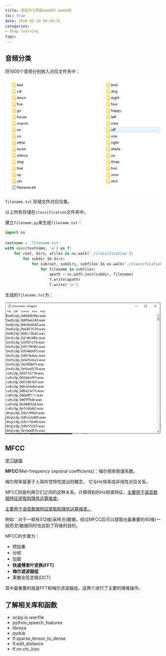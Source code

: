 ```yaml
---
title: 深度学习周报week07-week08
toc: true
date: 2018-05-19 09:49:31
categories:
- deep learning
tags:
---
```


## 音频分类

将1000个音频分别放入对应文件夹中：

![](/images/classification.PNG)

`filename.txt` 存储文件对应位置。

以上所有存储在`classification`文件夹中。

建立`filename.py`来生成`filename.txt`：

```python
import os

textname = 'filename.txt'
with open(textname, 'w') as f:
    for root, dirs, afiles in os.walk('./classification'):
        for subdir in dirs:
            for subroot, subdirs, subfiles in os.walk('./classification/'+subdir):
                for filename in subfiles:
                    apath = os.path.join(subdir, filename)
                    f.write(apath)
                    f.write('\n')
```

生成的`filename.txt`为：

![](/images/filename_txt.PNG)

## MFCC

[学习链接](https://blog.csdn.net/fengzhonghen/article/details/51722555)

**MFCC**(Mel-frequency cepstral coefficients)：梅尔频率倒谱系数。

梅尔频率是基于人耳听觉特性提出的概念， 它与Hz频率成非线性对应关系。

MFCC则是利用它们之间的这种关系，计算得到的Hz频谱特征，<u>主要用于语音数据特征提取和降低运算维度</u>。

<u>主要用于语音数据特征提取和降低运算维度。</u>

例如：对于一帧有512维(采样点)数据，经过MFCC后可以提取出最重要的40维(一般而言)数据同时也达到了将维的目的。

MFCC的步骤为：

- 预加重
- 分帧
- 加窗
- **快速傅里叶变换(FFT)**
- **梅尔滤波器组**
- 离散余弦变换(DCT)

其中最重要的就是FFT和梅尔滤波器组，这两个进行了主要的降维操作。

## 了解相关库和函数

- scipy.io.wavfile
- python_speech_features
- librosa
- pydub
- tf.sparse_tensor_to_dense
- tf.edit_distance
- tf.nn.ctc_loss